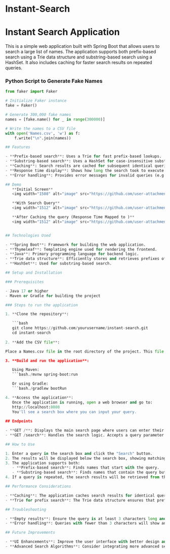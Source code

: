 ﻿# Instant-Search

# Instant Search Application

This is a simple web application built with Spring Boot that allows users to search a large list of names. The application supports both prefix-based search using a Trie data structure and substring-based search using a HashSet. It also includes caching for faster search results on repeated queries.

### Python Script to Generate Fake Names

```python
from faker import Faker

# Initialize Faker instance
fake = Faker()

# Generate 300,000 fake names
names = [fake.name() for _ in range(300000)]

# Write the names to a CSV file
with open('Names.csv', 'w') as f:
    f.write("\n".join(names))

## Features

- **Prefix-based search**: Uses a Trie for fast prefix-based lookups.
- **Substring-based search**: Uses a HashSet for case-insensitive substring matching.
- **Caching**: Search results are cached for subsequent identical queries to improve performance.
- **Response time display**: Shows how long the search took to execute in milliseconds.
- **Error handling**: Provides error messages for invalid queries (e.g., queries with fewer than 3 characters).

## Demo
   **Initial Screen**
   <img width="1508" alt="image" src="https://github.com/user-attachments/assets/b3631a01-da1d-425d-ac91-4bd46dedc5ef" />

   **With Search Query**
   <img width="1512" alt="image" src="https://github.com/user-attachments/assets/63b236bd-a1e0-4f2a-b67d-26b8ec6e31f3" />

   **After Caching the query (Response Time Mapped to )**
   <img width="1512" alt="image" src="https://github.com/user-attachments/assets/6ba0123f-900a-46bc-b9da-e3bcb520fa26" />


## Technologies Used

- **Spring Boot**: Framework for building the web application.
- **Thymeleaf**: Templating engine used for rendering the frontend.
- **Java**: Primary programming language for backend logic.
- **Trie data structure**: Efficiently stores and retrieves prefixes of names.
- **HashSet**: Used for substring-based search.

## Setup and Installation

### Prerequisites

- Java 17 or higher
- Maven or Gradle for building the project

### Steps to run the application

1. **Clone the repository**:

   ```bash
   git clone https://github.com/yourusername/instant-search.git
   cd instant-search
   
2. **Add the CSV file**:

Place a Names.csv file in the root directory of the project. This file should contain one name per line. This file will be read at the application's startup to populate the Trie and HashSet.

3. **Build and run the application**:

   Using Maven:
   ```bash./mvnw spring-boot:run

   Or using Gradle:
   ```bash./gradlew bootRun

4. **Access the application**:
   Once the application is running, open a web browser and go to:
   http://localhost:8080
   You'll see a search box where you can input your query.
   
## Endpoints

- **GET /**: Displays the main search page where users can enter their queries.
- **GET /search**: Handles the search logic. Accepts a query parameter `q` to perform the search. Returns the search results along with the response time.

## How to Use

1. Enter a query in the search box and click the "Search" button.
2. The results will be displayed below the search box, showing matching names and their rank based on the search criteria.
3. The application supports both:
   - **Prefix-based search**: Finds names that start with the query.
   - **Substring-based search**: Finds names that contain the query but not necessarily at the start.
4. If a query is repeated, the search results will be retrieved from the cache for faster performance.

## Performance Considerations

- **Caching**: The application caches search results for identical queries, improving performance for repeated searches.
- **Trie for prefix search**: The Trie data structure ensures that prefix searches are efficient, reducing the time complexity of prefix lookups.

## Troubleshooting

- **Empty results**: Ensure the query is at least 3 characters long and that the CSV file is correctly formatted.
- **Error handling**: Queries with fewer than 3 characters will show an error message.

## Future Improvements

- **UI Enhancements**: Improve the user interface with better design and features such as auto-suggestions.
- **Advanced Search Algorithms**: Consider integrating more advanced search algorithms, such as fuzzy search or Levenshtein distance, to handle typos or approximate matches.



